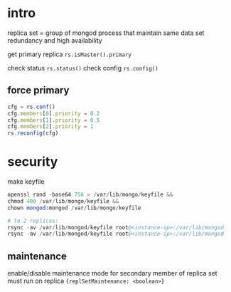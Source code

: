 # intro
replica set = group of mongod process that maintain same data set
redundancy and high availability

get primary replica `rs.isMaster().primary`

check status `rs.status()`
check config `rs.config()`

## force primary
```js
cfg = rs.conf()
cfg.members[0].priority = 0.2
cfg.members[1].priority = 0.5
cfg.members[2].priority = 1
rs.reconfig(cfg)
```

# security
make keyfile
```s
openssl rand -base64 756 > /var/lib/mongo/keyfile && 
chmod 400 /var/lib/mongo/keyfile && 
chown mongod:mongod /var/lib/mongo/keyfile

# to 2 replicas:
rsync -av /var/lib/mongod/keyfile root@<instance-ip>:/var/lib/mongod
rsync -av /var/lib/mongod/keyfile root@<instance-ip>:/var/lib/mongod
```

## maintenance
enable/disable maintenance mode for secondary member of replica set
must run on replica
`{replSetMaintenance: <boolean>}`




